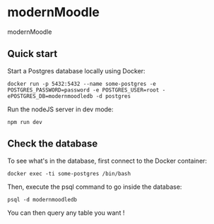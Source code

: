 # modernMoodle

modernMoodle

## Quick start

Start a Postgres database locally using Docker:
```shell
docker run -p 5432:5432 --name some-postgres -e POSTGRES_PASSWORD=password -e POSTGRES_USER=root -ePOSTGRES_DB=modernmoodledb -d postgres
```
  
Run the nodeJS server in dev mode:
```shell
npm run dev
```

## Check the database

To see what's in the database, first connect to the Docker container:
```shell
docker exec -ti some-postgres /bin/bash
```
  
Then, execute the psql command to go inside the database:
```shell
psql -d modernmoodledb
```
  
You can then query any table you want !
